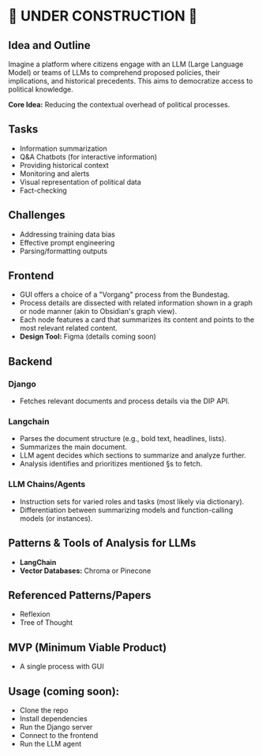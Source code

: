 # 🚧 UNDER CONSTRUCTION 🚧

## Idea and Outline

Imagine a platform where citizens engage with an LLM (Large Language Model) or teams of LLMs to comprehend proposed policies, their implications, and historical precedents. This aims to democratize access to political knowledge.

**Core Idea:** Reducing the contextual overhead of political processes.

## Tasks
- Information summarization
- Q&A Chatbots (for interactive information)
- Providing historical context
- Monitoring and alerts
- Visual representation of political data
- Fact-checking

## Challenges
- Addressing training data bias
- Effective prompt engineering
- Parsing/formatting outputs

## Frontend
- GUI offers a choice of a "Vorgang" process from the Bundestag.
- Process details are dissected with related information shown in a graph or node manner (akin to Obsidian's graph view).
- Each node features a card that summarizes its content and points to the most relevant related content.
- **Design Tool:** Figma (details coming soon)

## Backend

### Django
- Fetches relevant documents and process details via the DIP API.

### Langchain
- Parses the document structure (e.g., bold text, headlines, lists).
- Summarizes the main document.
- LLM agent decides which sections to summarize and analyze further.
- Analysis identifies and prioritizes mentioned §s to fetch.

### LLM Chains/Agents
- Instruction sets for varied roles and tasks (most likely via dictionary).
- Differentiation between summarizing models and function-calling models (or instances).

## Patterns & Tools of Analysis for LLMs
- **LangChain**
- **Vector Databases:** Chroma or Pinecone

## Referenced Patterns/Papers
- Reflexion
- Tree of Thought

## MVP (Minimum Viable Product)
- A single process with GUI


## Usage (coming soon):
- Clone the repo
- Install dependencies
- Run the Django server
- Connect to the frontend
- Run the LLM agent